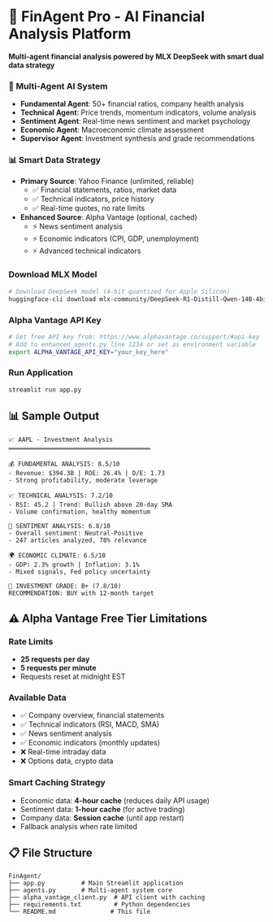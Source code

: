 # 🤖 FinAgent Pro - AI Financial Analysis Platform

**Multi-agent financial analysis powered by MLX DeepSeek with smart dual data strategy**

### 🧠 Multi-Agent AI System
- **Fundamental Agent**: 50+ financial ratios, company health analysis
- **Technical Agent**: Price trends, momentum indicators, volume analysis  
- **Sentiment Agent**: Real-time news sentiment and market psychology
- **Economic Agent**: Macroeconomic climate assessment
- **Supervisor Agent**: Investment synthesis and grade recommendations

### 📊 Smart Data Strategy
- **Primary Source**: Yahoo Finance (unlimited, reliable)
  - ✅ Financial statements, ratios, market data
  - ✅ Technical indicators, price history
  - ✅ Real-time quotes, no rate limits
- **Enhanced Source**: Alpha Vantage (optional, cached)
  - ⚡ News sentiment analysis  
  - ⚡ Economic indicators (CPI, GDP, unemployment)
  - ⚡ Advanced technical indicators


### Download MLX Model
```bash
# Download DeepSeek model (4-bit quantized for Apple Silicon)
huggingface-cli download mlx-community/DeepSeek-R1-Distill-Qwen-14B-4bit --local-dir ~/mlx-models
```

### Alpha Vantage API Key
```bash
# Get free API key from: https://www.alphavantage.co/support/#api-key
# Add to enhanced_agents.py line 1234 or set as environment variable
export ALPHA_VANTAGE_API_KEY="your_key_here"
```

### Run Application
```bash
streamlit run app.py
```

## 📊 Sample Output

```
📈 AAPL - Investment Analysis
═══════════════════════════════════════

💰 FUNDAMENTAL ANALYSIS: 8.5/10
- Revenue: $394.3B | ROE: 26.4% | D/E: 1.73
- Strong profitability, moderate leverage

📈 TECHNICAL ANALYSIS: 7.2/10  
- RSI: 45.2 | Trend: Bullish above 20-day SMA
- Volume confirmation, healthy momentum

📰 SENTIMENT ANALYSIS: 6.8/10
- Overall sentiment: Neutral-Positive
- 247 articles analyzed, 78% relevance

🌍 ECONOMIC CLIMATE: 6.5/10
- GDP: 2.3% growth | Inflation: 3.1%
- Mixed signals, Fed policy uncertainty

🧠 INVESTMENT GRADE: B+ (7.8/10)
RECOMMENDATION: BUY with 12-month target
```

## ⚠️ Alpha Vantage Free Tier Limitations

### Rate Limits
- **25 requests per day**
- **5 requests per minute**
- Requests reset at midnight EST

### Available Data
- ✅ Company overview, financial statements
- ✅ Technical indicators (RSI, MACD, SMA)  
- ✅ News sentiment analysis
- ✅ Economic indicators (monthly updates)
- ❌ Real-time intraday data
- ❌ Options data, crypto data

### Smart Caching Strategy
- Economic data: **4-hour cache** (reduces daily API usage)
- Sentiment data: **1-hour cache** (for active trading)
- Company data: **Session cache** (until app restart)
- Fallback analysis when rate limited

## 📋 File Structure

```
FinAgent/
├── app.py          # Main Streamlit application
├── agents.py       # Multi-agent system core
├── alpha_vantage_client.py  # API client with caching
├── requirements.txt         # Python dependencies
└── README.md               # This file
```
